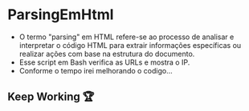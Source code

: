 # ParsingEmHtml
- O termo "parsing" em HTML refere-se ao processo de analisar e interpretar o código HTML para extrair informações específicas ou realizar ações com base na estrutura do documento.
- Esse script em Bash verifica as URLs e mostra o IP.
- Conforme o tempo irei melhorando o codigo...

## Keep Working 🏆
